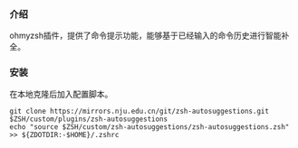 ### 介绍
ohmyzsh插件，提供了命令提示功能，能够基于已经输入的命令历史进行智能补全。

### 安装

在本地克隆后加入配置脚本。

```
git clone https://mirrors.nju.edu.cn/git/zsh-autosuggestions.git $ZSH/custom/plugins/zsh-autosuggestions
echo "source $ZSH/custom/zsh-autosuggestions/zsh-autosuggestions.zsh" >> ${ZDOTDIR:-$HOME}/.zshrc
```
